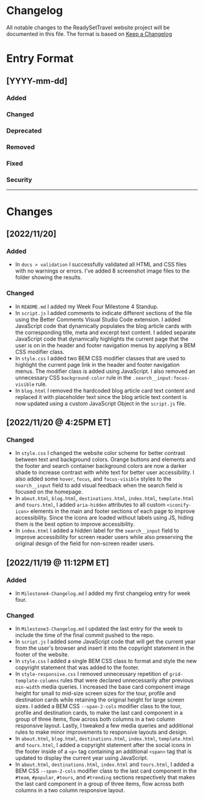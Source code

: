 # Changelog

All notable changes to the ReadySetTravel website project will be documented in this file. The format is based on [Keep a Changelog](https://keepachangelog.com/en/1.0.0/)

# Entry Format

## [YYYY-mm-dd]

### Added

### Changed

### Deprecated

### Removed

### Fixed

### Security

---

# Changes

## [2022/11/20]

### Added
- In `docs > validation` I successfully validated all HTML and CSS files with no warnings or errors. I've added 8 screenshot image files to the folder showing the results.

### Changed
- In `README.md` I added my Week Four Milestone 4 Standup.
- In `script.js` I added comments to indicate different sections of the file using the Better Comments Visual Studio Code extension. I added JavaScript code that dynamically populates the blog article cards with the corresponding title, meta and excerpt text content. I added separate JavaScript code that dynamically highlights the current page that the user is on in the header and footer navigation menus by applying a BEM CSS modifier class.
- In `style.css` I added two BEM CSS modifier classes that are used to highlight the current page link in the header and footer navigation menus. The modifier class is added using JavaScript. I also removed an unnecessary CSS `background-color` rule in the `.search__input:focus-visible` rule.
- In `blog.html` I removed the hardcoded blog article card text content and replaced it with placeholder text since the blog article text content is now updated using a custom JavaScript Object in the `script.js` file.

## [2022/11/20 @ 4:25PM ET]

### Changed
- In `style.css` I changed the website color scheme for better contrast between text and background colors. Orange buttons and elements and the footer and search container background colors are now a darker shade to increase contrast with white text for better user accessibility. I also added some `hover`, `focus`, and `focus-visible` styles to the `search__input` field to add visual feedback when the search field is focused on the homepage.
- In `about.html`, `blog.html`, `destinations.html`, `index.html`, `template.html` and `tours.html`, I added `aria-hidden` attributes to all custom `<iconify-icon>` elements in the main and footer sections of each page to improve accessibility. Since the icons are loaded without labels using JS, hiding them is the best option to improve accessibility.
- In `index.html` I added a hidden label for the `search__input` field to improve accessibility for screen reader users while also preserving the original design of the field for non-screen reader users.

## [2022/11/19 @ 11:12PM ET]

### Added
- In `Milestone4-Changelog.md` I added my first changelog entry for week four.

### Changed
- In `Milestone3-Changelog.md` I updated the last entry for the week to include the time of the final commit pushed to the repo.
- In `script.js` I added some JavaScript code that will get the current year from the user's browser and insert it into the copyright statement in the footer of the website.
- In `style.css` I added a single BEM CSS class to format and style the new copyright statement that was added to the footer.
- In `style-responsive.css` I removed unnecessary repetition of `grid-template-columns` rules that were declared unnecessarily after previous `min-width` media queries. I increased the base card component image height for small to mid-size screen sizes for the tour, profile and destination cards while retaining the original height for large screen sizes. I added a BEM CSS `--span-2-cols` modifier class to the tour, profile and destination cards, to make the last card component in a group of three items, flow across both columns in a two column responsive layout. Lastly, I tweaked a few media queries and additional rules to make minor improvements to responsive layouts and design.
- In `about.html`, `blog.html`, `destinations.html`, `index.html`, `template.html` and `tours.html`, I added a copyright statement after the social icons in the footer inside of a `<p>` tag containing an additional `<span>` tag that is updated to display the current year using JavaScript.
- In `about.html`, `destinations.html`, `index.html` and `tours.html`, I added a BEM CSS `--span-2-cols` modifier class to the last card component in the `#team`, `#popular`, `#tours`, and `#trending` sections respectively that makes the last card component in a group of three items, flow across both columns in a two column responsive layout.